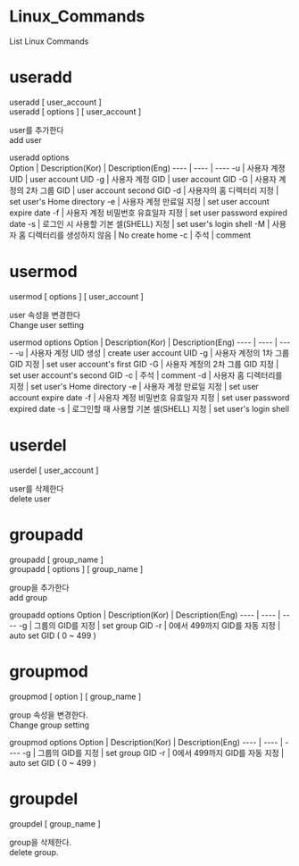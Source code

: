 # Linux_Commands
List Linux Commands

# useradd
useradd [ user_account ]  
useradd [ options ] [ user_account ]  
  
user를 추가한다  
add user  
  
useradd options  
Option | Description(Kor) | Description(Eng)
---- | ---- | ----
-u | 사용자 계졍 UID | user account UID
-g | 사용자 계정 GID | user account GID
-G | 사용자 계정의 2차 그룹 GID | user account second GID
-d | 사용자의 홈 디렉터리 지정 | set user's Home directory
-e | 사용자 계정 만료일 지정 | set user account expire date
-f | 사용자 계정 비밀번호 유효일자 지정 | set user password expired date
-s | 로그인 시 사용할 기본 셀(SHELL) 지정 | set user's login shell
-M | 사용자 홈 디렉터리를 생성하지 않음 | No create home
-c | 주석 | comment

# usermod
usermod [ options ] [ user_account ]  
  
user 속성을 변경한다    
Change user setting  
  
usermod options
Option | Description(Kor) | Description(Eng)
---- | ---- | ----
-u | 사용자 계정 UID 생성 | create user account UID
-g | 사용자 계정의 1차 그룹 GID 지정 | set user account's first GID
-G | 사용자 계정의 2차 그룹 GID 지정 | set user account's second GID
-c | 주석 | comment
-d | 사용자 홈 디렉터리를 지정 | set user's Home directory
-e | 사용자 계정 만료일 지정 | set user account expire date
-f | 사용자 계정 비밀번호 유효일자 지정 | set user password expired date
-s | 로그인할 때 사용할 기본 셀(SHELL) 지정 | set user's login shell

# userdel
userdel [ user_account ]  
  
user를 삭제한다  
delete user  
  


# groupadd
groupadd [ group_name ]  
groupadd [ options ] [ group_name ]  
  
group을 추가한다  
add group  
  
groupadd options
Option | Description(Kor) | Description(Eng)
---- | ---- | ----
-g | 그룹의 GID를 지정 | set group GID
-r | 0에서 499까지 GID를 자동 지정 | auto set GID ( 0 ~ 499 )

# groupmod
groupmod [ option ] [ group_name ]  
  
group 속성을 변경한다.  
Change group setting  
  
groupmod options
Option | Description(Kor) | Description(Eng)
---- | ---- | ----
-g | 그룹의 GID를 지정 | set group GID
-r | 0에서 499까지 GID를 자동 지정 | auto set GID ( 0 ~ 499 )

# groupdel
groupdel [ group_name ]  
  
group을 삭제한다.  
delete group.  
  
